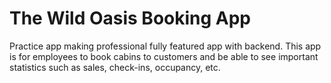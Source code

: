# The Wild Oasis Booking App

Practice app making professional fully featured app with backend. This app is for employees to book cabins to customers and be able to see important statistics such as sales, check-ins, occupancy, etc.
